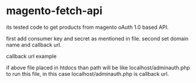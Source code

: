 # magento-fetch-api

its tested code to get products from magento oAuth 1.0 based API.

first add consumer key and secret as mentioned in file.
second set domain name and callback url.

callback url example

if above file placed in htdocs than path will be like localhost/adminauth.php to run this file, in this case localhost/adminauth.php
is callback url.
